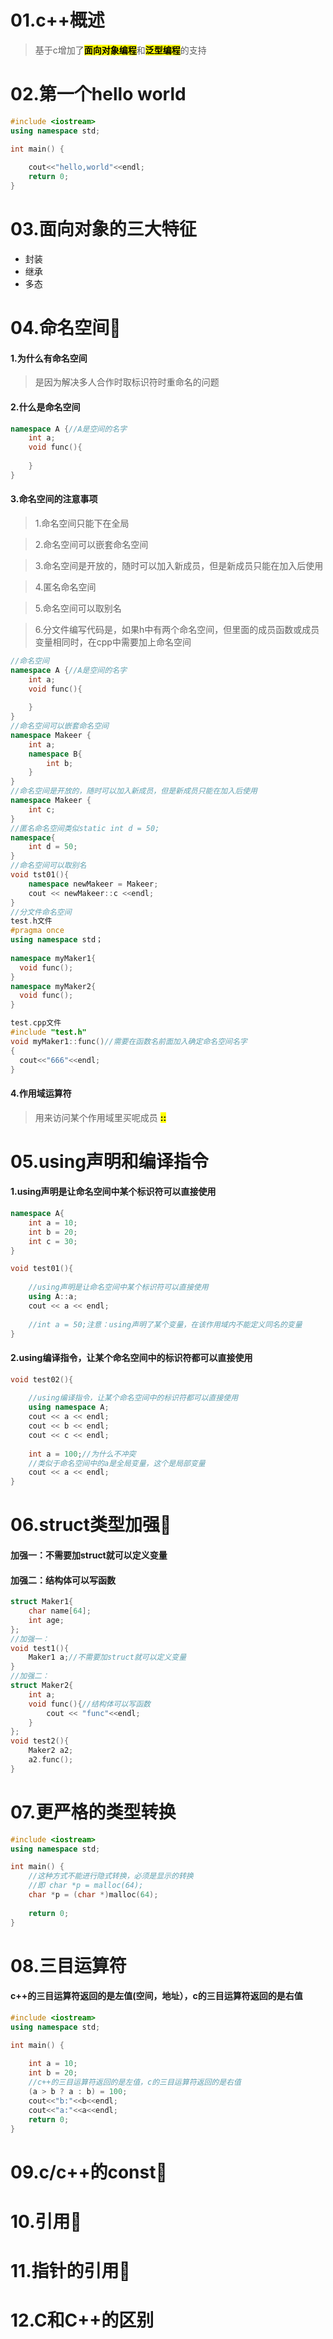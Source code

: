 # 01.c++概述

> 基于c增加了<mark>**面向对象编程**</mark>和<mark>**泛型编程**</mark>的支持

# 02.第一个hello world

```c++
#include <iostream>
using namespace std;

int main() {
	
	cout<<"hello,world"<<endl;
	return 0;
}
```

# 03.面向对象的三大特征

- 封装
- 继承
- 多态

# 04.命名空间🌟

#### 1.为什么有命名空间

>是因为解决多人合作时取标识符时重命名的问题

#### 2.什么是命名空间

```c++
namespace A {//A是空间的名字
	int a;
	void func(){
		
	}
}
```

#### 3.命名空间的注意事项

> 1.命名空间只能下在全局

> 2.命名空间可以嵌套命名空间

> 3.命名空间是开放的，随时可以加入新成员，但是新成员只能在加入后使用

> 4.匿名命名空间

>5.命名空间可以取别名

> 6.分文件编写代码是，如果h中有两个命名空间，但里面的成员函数或成员变量相同时，在cpp中需要加上命名空间



```c++
//命名空间
namespace A {//A是空间的名字
	int a;
	void func(){
		
	}
}
//命名空间可以嵌套命名空间
namespace Makeer {
	int a;
	namespace B{
		int b;
	}
}
//命名空间是开放的，随时可以加入新成员，但是新成员只能在加入后使用
namespace Makeer {
	int c;
}
//匿名命名空间类似static int d = 50;
namespace{
	int d = 50;
}
//命名空间可以取别名
void tst01(){
	namespace newMakeer = Makeer;
	cout << newMakeer::c <<endl;
}
//分文件命名空间
test.h文件
#pragma once
using namespace std；
  
namespace myMaker1{
  void func();
}
namespace myMaker2{
  void func();
}

test.cpp文件
#include "test.h"
void myMaker1::func()//需要在函数名前面加入确定命名空间名字
{
  cout<<"666"<<endl;
}
```



#### 4.作用域运算符

> 用来访问某个作用域里买呢成员 <mark>**::**</mark>

# 05.using声明和编译指令

#### 1.using声明是让命名空间中某个标识符可以直接使用

```c++
namespace A{
	int a = 10;
	int b = 20;
	int c = 30;
}

void test01(){
	
	//using声明是让命名空间中某个标识符可以直接使用
	using A::a;
	cout << a << endl;
	
	//int a = 50;注意：using声明了某个变量，在该作用域内不能定义同名的变量
}
```

#### 2.using编译指令，让某个命名空间中的标识符都可以直接使用

```c++
void test02(){
	
	//using编译指令，让某个命名空间中的标识符都可以直接使用
	using namespace A;
	cout << a << endl;
	cout << b << endl;
	cout << c << endl;
	
	int a = 100;//为什么不冲突
	//类似于命名空间中的a是全局变量，这个是局部变量
	cout << a << endl;
}
```

# 06.struct类型加强🌟

#### 加强一：不需要加struct就可以定义变量

#### 加强二：结构体可以写函数

```c++
struct Maker1{
	char name[64];
	int age;
};
//加强一：
void test1(){
	Maker1 a;//不需要加struct就可以定义变量
}
//加强二：
struct Maker2{
	int a;
	void func(){//结构体可以写函数
		cout << "func"<<endl;
	}
};
void test2(){
	Maker2 a2;
	a2.func();
}
```

# 07.更严格的类型转换

```c++
#include <iostream>
using namespace std;

int main() {
	//这种方式不能进行隐式转换，必须是显示的转换
	//即 char *p = malloc(64);
	char *p = (char *)malloc(64);
	
	return 0;
}
```

# 08.三目运算符

#### c++的三目运算符返回的是左值(空间，地址），c的三目运算符返回的是右值

```c++
#include <iostream>
using namespace std;

int main() {
	
	int a = 10;
	int b = 20;
	//c++的三目运算符返回的是左值，c的三目运算符返回的是右值
	(a > b ? a : b) = 100;
	cout<<"b:"<<b<<endl;
	cout<<"a:"<<a<<endl;
	return 0;
}
```



# 09.c/c++的const🌟

# 10.引用🌟

# 11.指针的引用🌟

# 12.C和C++的区别
